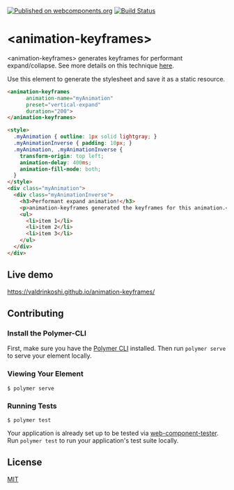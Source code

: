 [![Published on webcomponents.org](https://img.shields.io/badge/webcomponents.org-published-blue.svg)](https://www.webcomponents.org/element/valdrinkoshi/animation-keyframes)
[![Build Status](https://travis-ci.org/valdrinkoshi/animation-keyframes.svg?branch=master)](https://travis-ci.org/valdrinkoshi/animation-keyframes)

# \<animation-keyframes\>

\<animation-keyframes\> generates keyframes for performant expand/collapse. See more details on this technique [here](https://developers.google.com/web/updates/2017/03/performant-expand-and-collapse).

Use this element to generate the stylesheet and save it as a static resource.

<!-- 
  The next comment block is used by webcomponents.org to enable inline demo.
  Visit https://www.webcomponents.org/publish for more details.
-->
<!--
```
<custom-element-demo>
  <template>
    <script src="../webcomponentsjs/webcomponents-lite.js"></script>
    <link rel="import" href="animation-keyframes.html">
    <script src="../webcomponentsjs/webcomponents-loader.js"></script>
    <link rel="import" href="animation-keyframes.html">
    <style>
      body:not(.animate) * {
        animation-name: none !important;
      }
    </style>
    <p><button id="playButton">Play animation</button></p>
    <next-code-block></next-code-block>
    <script>
      var playButton = document.querySelector('#playButton');
      playButton.addEventListener('click', function() {
        requestAnimationFrame(function() {
          playButton.disabled = true;
          document.body.classList.add('animate');
        });
      });
      document.body.addEventListener('animationend', function() {
        setTimeout(function() {
          playButton.disabled = false;
          document.body.classList.remove('animate');
        }, 300);
      });
    </script>
  </template>
</custom-element-demo>
```
-->
```html
<animation-keyframes
      animation-name="myAnimation"
      preset="vertical-expand"
      duration="200">
</animation-keyframes>

<style>
  .myAnimation { outline: 1px solid lightgray; }
  .myAnimationInverse { padding: 10px; }
  .myAnimation, .myAnimationInverse {
    transform-origin: top left;
    animation-delay: 400ms;
    animation-fill-mode: both;
  }
</style>
<div class="myAnimation">
  <div class="myAnimationInverse">
    <h3>Performant expand animation!</h3>
    <p>animation-keyframes generated the keyframes for this animation.</p>
    <ul>
      <li>item 1</li>
      <li>item 2</li>
      <li>item 3</li>
    </ul>
  </div>
</div>
```

## Live demo

https://valdrinkoshi.github.io/animation-keyframes/

## Contributing

### Install the Polymer-CLI

First, make sure you have the [Polymer CLI](https://www.npmjs.com/package/polymer-cli) installed. Then run `polymer serve` to serve your element locally.

### Viewing Your Element

```
$ polymer serve
```

### Running Tests

```
$ polymer test
```

Your application is already set up to be tested via [web-component-tester](https://github.com/Polymer/web-component-tester). Run `polymer test` to run your application's test suite locally.

## License

[MIT](https://opensource.org/licenses/MIT)
